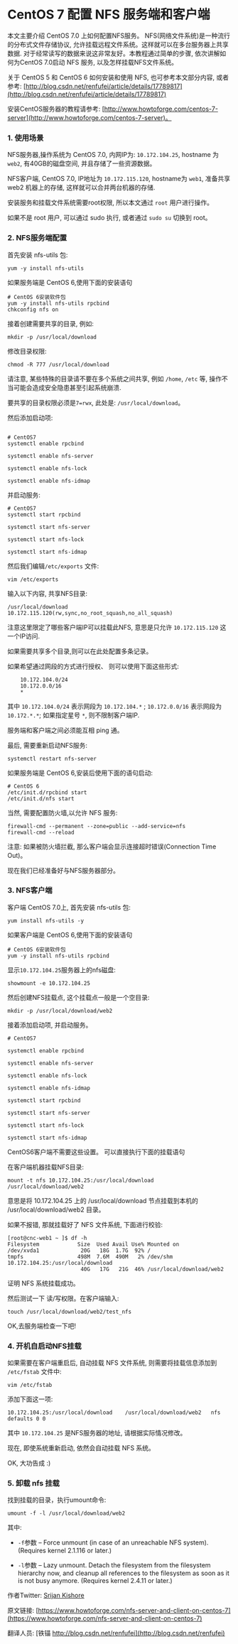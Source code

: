 # CentOS 7 配置 NFS 服务端和客户端


本文主要介绍 CentOS 7.0 上如何配置NFS服务。 NFS(网络文件系统)是一种流行的分布式文件存储协议, 允许挂载远程文件系统。这样就可以在多台服务器上共享数据. 对于经常读写的数据来说这非常友好。本教程通过简单的步骤, 依次讲解如何为CentOS 7.0启动 NFS 服务, 以及怎样挂载NFS文件系统。 

关于 CentOS 5 和 CentOS 6 如何安装和使用 NFS, 也可参考本文部分内容, 或者参考: [http://blog.csdn.net/renfufei/article/details/17789817](http://blog.csdn.net/renfufei/article/details/17789817)


安装CentOS服务器的教程请参考: [http://www.howtoforge.com/centos-7-server](http://www.howtoforge.com/centos-7-server)。 


### 1. 使用场景


NFS服务器,操作系统为 CentOS 7.0, 内网IP为: `10.172.104.25`, hostname 为 `web2`, 有40GB的磁盘空间, 并且存储了一些资源数据。

NFS客户端, CentOS 7.0, IP地址为 `10.172.115.120`, hostname为 `web1`, 准备共享 web2 机器上的存储, 这样就可以合并两台机器的存储.  

安装服务和挂载文件系统需要root权限, 所以本文通过 `root` 用户进行操作。 

如果不是 root 用户, 可以通过 sudo 执行, 或者通过 `sudo su` 切换到 root。



### 2. NFS服务端配置


首先安装 nfs-utils 包:


    yum -y install nfs-utils


如果服务端是 CentOS 6,使用下面的安装语句

```
# CentOS 6安装软件包  
yum -y install nfs-utils rpcbind 
chkconfig nfs on 

```


接着创建需要共享的目录, 例如:


    mkdir -p /usr/local/download


修改目录权限:


    chmod -R 777 /usr/local/download



请注意, 某些特殊的目录请不要在多个系统之间共享, 例如 `/home`, `/etc` 等, 操作不当可能会造成安全隐患甚至引起系统崩溃.

要共享的目录权限必须是`7=rwx`, 此处是: `/usr/local/download`。

然后添加启动项:


```

# CentOS7
systemctl enable rpcbind

systemctl enable nfs-server

systemctl enable nfs-lock

systemctl enable nfs-idmap
```

并启动服务:

```
# CentOS7
systemctl start rpcbind

systemctl start nfs-server

systemctl start nfs-lock

systemctl start nfs-idmap
```



然后我们编辑`/etc/exports` 文件:


    vim /etc/exports


输入以下内容, 共享NFS目录:


    /usr/local/download    10.172.115.120(rw,sync,no_root_squash,no_all_squash)


注意这里限定了哪些客户端IP可以挂载此NFS, 意思是只允许 `10.172.115.120` 这一个IP访问. 

如果需要共享多个目录,则可以在此处配置多条记录。

如果希望通过网段的方式进行授权、 则可以使用下面这些形式:


```
	10.172.104.0/24
	10.172.0.0/16
	*
```

其中 `10.172.104.0/24` 表示网段为 `10.172.104.*` ; `10.172.0.0/16` 表示网段为 `10.172.*.*`; 如果指定星号 `*`, 则不限制客户端IP.


服务端和客户端之间必须能互相 ping 通。


最后, 需要重新启动NFS服务:


    systemctl restart nfs-server


如果服务端是 CentOS 6,安装后使用下面的语句启动:

```
# CentOS 6 
/etc/init.d/rpcbind start 
/etc/init.d/nfs start 

```


当然, 需要配置防火墙,以允许 NFS 服务:


    firewall-cmd --permanent --zone=public --add-service=nfs
    firewall-cmd --reload


注意: 如果被防火墙拦截, 那么客户端会显示连接超时错误(Connection Time Out)。


现在我们已经准备好与NFS服务器部分。



### 3. NFS客户端


客户端 CentOS 7.0上, 首先安装 nfs-utils 包:


    yum install nfs-utils -y

如果客户端是 CentOS 6,使用下面的安装语句

```
# CentOS 6安装软件包  
yum -y install nfs-utils rpcbind 
```

显示`10.172.104.25`服务器上的nfs磁盘:

    showmount -e 10.172.104.25


然后创建NFS挂载点, 这个挂载点一般是一个空目录:

    mkdir -p /usr/local/download/web2


接着添加启动项, 并启动服务。

```
# CentOS7

systemctl enable rpcbind

systemctl enable nfs-server

systemctl enable nfs-lock

systemctl enable nfs-idmap

systemctl start rpcbind

systemctl start nfs-server

systemctl start nfs-lock

systemctl start nfs-idmap
```



CentOS6客户端不需要这些设置。 可以直接执行下面的挂载语句

在客户端机器挂载NFS目录:


	mount -t nfs 10.172.104.25:/usr/local/download /usr/local/download/web2


意思是将 10.172.104.25 上的 /usr/local/download 节点挂载到本机的 /usr/local/download/web2 目录。



如果不报错, 那就挂载好了 NFS 文件系统, 下面进行校验:



```
[root@cnc-web1 ~ ]$ df -h
Filesystem            Size  Used Avail Use% Mounted on
/dev/xvda1             20G   18G  1.7G  92% /
tmpfs                 498M  7.6M  490M   2% /dev/shm
10.172.104.25:/usr/local/download
                       40G   17G   21G  46% /usr/local/download/web2
```

证明 NFS 系统挂载成功。


然后测试一下 读/写权限。在客户端输入:


    touch /usr/local/download/web2/test_nfs



OK,去服务端检查一下吧!


### 4. 开机自启动NFS挂载


如果需要在客户端重启后, 自动挂载 NFS 文件系统, 则需要将挂载信息添加到 `/etc/fstab` 文件中:


    vim /etc/fstab



添加下面这一项:


    10.172.104.25:/usr/local/download    /usr/local/download/web2   nfs defaults 0 0


其中 `10.172.104.25` 是NFS服务器的地址, 请根据实际情况修改。


现在, 即使系统重新启动, 依然会自动挂载 NFS 系统。


OK, 大功告成 :)


### 5. 卸载 nfs 挂载

找到挂载的目录，执行umount命令:

```
umount -f -l /usr/local/download/web2
```

其中:

* `-f`参数 – Force unmount (in case of an unreachable NFS system). (Requires kernel 2.1.116 or later.)

* `-l`参数 – Lazy unmount. Detach the filesystem from the filesystem hierarchy now, and cleanup all references to the filesystem as soon as it is not busy anymore. (Requires kernel 2.4.11 or later.)



作者Twitter: [Srijan Kishore](http://twitter.com/howtoforgecom)

原文链接: [https://www.howtoforge.com/nfs-server-and-client-on-centos-7](https://www.howtoforge.com/nfs-server-and-client-on-centos-7)

翻译人员: [铁锚 http://blog.csdn.net/renfufei](http://blog.csdn.net/renfufei)

